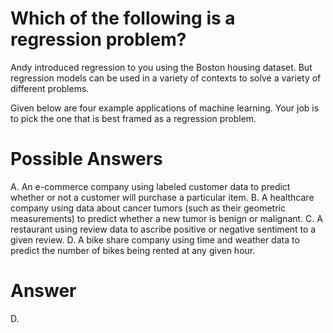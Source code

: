 # Which of the following is a regression problem?
Andy introduced regression to you using the Boston housing dataset. But regression models can be used in a variety of contexts to solve a variety of different problems.

Given below are four example applications of machine learning. Your job is to pick the one that is best framed as a regression problem.

# Possible Answers

A. An e-commerce company using labeled customer data to predict whether or not a customer will purchase a particular item.
B. A healthcare company using data about cancer tumors (such as their geometric measurements) to predict whether a new tumor is benign or malignant.
C. A restaurant using review data to ascribe positive or negative sentiment to a given review.
D. A bike share company using time and weather data to predict the number of bikes being rented at any given hour.

# Answer
D.
